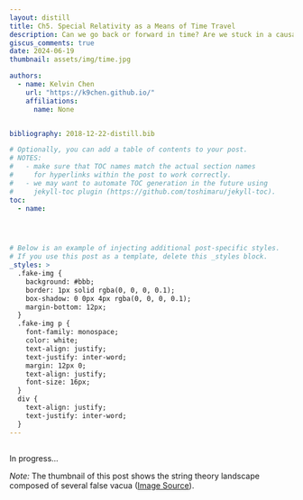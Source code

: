 ```yaml
---
layout: distill
title: Ch5. Special Relativity as a Means of Time Travel
description: Can we go back or forward in time? Are we stuck in a causal loop? Is time a flowing entity? Etc.
giscus_comments: true
date: 2024-06-19
thumbnail: assets/img/time.jpg

authors:
  - name: Kelvin Chen
    url: "https://k9chen.github.io/"
    affiliations:
      name: None


bibliography: 2018-12-22-distill.bib

# Optionally, you can add a table of contents to your post.
# NOTES:
#   - make sure that TOC names match the actual section names
#     for hyperlinks within the post to work correctly.
#   - we may want to automate TOC generation in the future using
#     jekyll-toc plugin (https://github.com/toshimaru/jekyll-toc).
toc:
  - name:




# Below is an example of injecting additional post-specific styles.
# If you use this post as a template, delete this _styles block.
_styles: >
  .fake-img {
    background: #bbb;
    border: 1px solid rgba(0, 0, 0, 0.1);
    box-shadow: 0 0px 4px rgba(0, 0, 0, 0.1);
    margin-bottom: 12px;
  }
  .fake-img p {
    font-family: monospace;
    color: white;
    text-align: justify;
    text-justify: inter-word;
    margin: 12px 0;
    text-align: justify;
    font-size: 16px;
  }
  div {
    text-align: justify;
    text-justify: inter-word;
  }
---
```

##

In progress...

*Note:* The thumbnail of this post shows the string theory landscape composed of several false vacua ([Image Source](https://www.ctc.cam.ac.uk/research/fundamental_theory_and_cosmology.php)).
